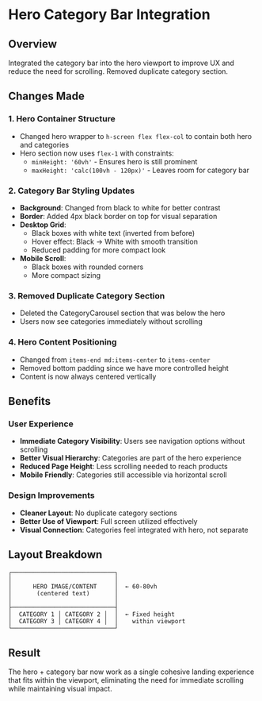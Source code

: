 # Hero Category Bar Integration

## Overview
Integrated the category bar into the hero viewport to improve UX and reduce the need for scrolling. Removed duplicate category section.

## Changes Made

### 1. Hero Container Structure
- Changed hero wrapper to `h-screen flex flex-col` to contain both hero and categories
- Hero section now uses `flex-1` with constraints:
  - `minHeight: '60vh'` - Ensures hero is still prominent
  - `maxHeight: 'calc(100vh - 120px)'` - Leaves room for category bar

### 2. Category Bar Styling Updates
- **Background**: Changed from black to white for better contrast
- **Border**: Added 4px black border on top for visual separation
- **Desktop Grid**: 
  - Black boxes with white text (inverted from before)
  - Hover effect: Black → White with smooth transition
  - Reduced padding for more compact look
- **Mobile Scroll**:
  - Black boxes with rounded corners
  - More compact sizing

### 3. Removed Duplicate Category Section
- Deleted the CategoryCarousel section that was below the hero
- Users now see categories immediately without scrolling

### 4. Hero Content Positioning
- Changed from `items-end md:items-center` to `items-center` 
- Removed bottom padding since we have more controlled height
- Content is now always centered vertically

## Benefits

### User Experience
- **Immediate Category Visibility**: Users see navigation options without scrolling
- **Better Visual Hierarchy**: Categories are part of the hero experience
- **Reduced Page Height**: Less scrolling needed to reach products
- **Mobile Friendly**: Categories still accessible via horizontal scroll

### Design Improvements
- **Cleaner Layout**: No duplicate category sections
- **Better Use of Viewport**: Full screen utilized effectively
- **Visual Connection**: Categories feel integrated with hero, not separate

## Layout Breakdown
```
┌─────────────────────────────┐
│                             │
│      HERO IMAGE/CONTENT     │  ← 60-80vh
│       (centered text)       │
│                             │
├─────────────────────────────┤
│  CATEGORY 1 │ CATEGORY 2 │  │  ← Fixed height
│  CATEGORY 3 │ CATEGORY 4 │  │    within viewport
└─────────────────────────────┘
```

## Result
The hero + category bar now work as a single cohesive landing experience that fits within the viewport, eliminating the need for immediate scrolling while maintaining visual impact.